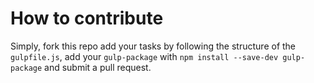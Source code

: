 # How to contribute

Simply, fork this repo add your tasks by following the structure of the ``gulpfile.js``, add your ``gulp-package`` with ``npm install --save-dev gulp-package`` and submit a pull request.
